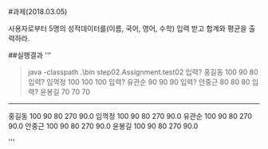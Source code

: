 #과제(2018.03.05)

사용자로부터 5명의 성적데이터를(이름, 국어, 영어, 수학) 입력 받고 합계와 평균을
출력하라.

##실행결과
'''
>java -classpath .\bin step02.Assignment.test02
입력? 홍길동 100 90  80
입력? 임꺽정 100 100 100
입력? 유관순 90  90  90
입력? 안중근 80  80  80
입력? 윤봉길 70  70  70
---------
홍길동 100 90 80 270 90.0
임꺽정 100 90 80 270 90.0
유관순 100 90 80 270 90.0
안중근 100 90 80 270 90.0
윤봉길 100 90 80 270 90.0
>
'''
